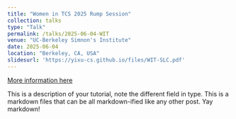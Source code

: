 ```yaml
---
title: "Women in TCS 2025 Rump Session"
collection: talks
type: "Talk"
permalink: /talks/2025-06-04-WIT
venue: "UC-Berkeley Simnon's Institute"
date: 2025-06-04
location: "Berkeley, CA, USA"
slidesurl: 'https://yixu-cs.github.io/files/WIT-SLC.pdf'
---
```


[More information here](http://exampleurl.com)

This is a description of your tutorial, note the different field in type. This is a markdown files that can be all markdown-ified like any other post. Yay markdown!
